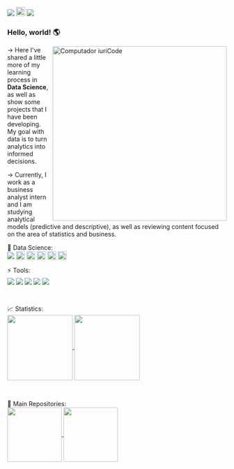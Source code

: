 <p align="left">
  <a href="https://www.linkedin.com/in/nicolassouz4" alt="Linkedin">
  <img src="https://img.shields.io/badge/-Linkedin-0e76a8?style=flat-square&logo=Linkedin&logoColor=white&link=https://www.linkedin.com/in/nicolassouz4/"/></a>
  
   <a href="https://github.com/nicolassouz4" alt="Github">
  <img height="21e" src="https://img.shields.io/badge/GitHub-100000?style=for-the-badge&logo=github&logoColor=white&link=https://github.com/nicolassouz4)"/></a>
  
  <a href="mailto:nidsouz4@gmail.com" alt="Gmail">
  <img src="https://img.shields.io/badge/-Gmail-FF0000?style=flat-square&labelColor=FF0000&logo=gmail&logoColor=white&link=mailto:nidsouz4@gmail.com"/></a>
  
</p> 

### Hello, world! 🌎

<img src="https://raw.githubusercontent.com/MicaelliMedeiros/micaellimedeiros/master/image/computer-illustration.png" min-width="400px" max-width="400px" width="400px" align="right" alt="Computador iuriCode">

<p align="left"> 
→ Here I've shared a little more of my learning process in <b>Data Science</b>, as well as show some projects that I have been developing. My goal with data is to turn analytics into informed decisions.<br>
  
→ Currently, I work as a business analyst intern and I am studying analytical models (predictive and descriptive), as well as reviewing content focused on the area of statistics and business.

<p align="left">
  🎲 Data Science:<br> 
<img align="center" src="https://camo.githubusercontent.com/66827c53581cfee18c55618697d74a3c6167932d3c1980fba2019ef7a3e553b0/68747470733a2f2f696d672e736869656c64732e696f2f62616467652f2d507974686f6e2d626c61636b3f7374796c653d666c61742d737175617265266c6f676f3d507974686f6e">
  
<img align="center" height="20em" src="https://camo.githubusercontent.com/19aea5e38e7ed16327b6b5774becd0124d6cd1bf2ed9d4a884612c7550509591/68747470733a2f2f696d672e736869656c64732e696f2f62616467652f2d50616e6461732d626c61636b3f7374796c653d666c61742d737175617265266c6f676f3d50616e646173">
  
<img align="center" height="20em" src="https://camo.githubusercontent.com/aac67c7c84ae44262f8fae37feb6598de0ca2f7f87cade7359492c8969aed846/68747470733a2f2f696d672e736869656c64732e696f2f62616467652f2d4e756d70792d626c61636b3f7374796c653d666c61742d737175617265266c6f676f3d4e756d7079">
  
<img align="center" height="20em" src="https://camo.githubusercontent.com/9dbadd907c95871192c902274c9081dd49f56e3d3c4b637bc56e714eb669aba8/68747470733a2f2f696d672e736869656c64732e696f2f62616467652f2d506c6f746c792d626c61636b3f7374796c653d666c61742d737175617265266c6f676f3d506c6f746c79">
  
<img align="center" height="20em" src="https://camo.githubusercontent.com/5c13e6bec9acbf009a3169e0c7c8cf758557b8fcbf4b6a55c659281ee18458cb/68747470733a2f2f696d672e736869656c64732e696f2f62616467652f2d5363696b69742532304c6561726e2d626c61636b3f7374796c653d666c61742d737175617265266c6f676f3d7363696b69742d6c6561726e">
 
<img align="center" height="20em" src="https://camo.githubusercontent.com/813b81ce8f5e635abd2e613a4db4b28244b0142e93b0a1a448b01915b203a022/68747470733a2f2f696d672e736869656c64732e696f2f62616467652f2d4a7570797465722d626c61636b3f7374796c653d666c61742d737175617265266c6f676f3d4a757079746572">
</p>

<p align="left">
  ⚡ Tools:<br> 
<img align="center"  src="https://img.shields.io/badge/-Visual%20Studio%20Code-333333?style=flat&logo=visual-studio-code&logoColor=007ACC">
<img align="center"  src="https://img.shields.io/badge/-MySQL-333333?style=flat&logo=mysql">
<img align="center"  src="https://img.shields.io/badge/Tableau-E97627?style=flat&logo=Tableau&logoColor=white">
<img align="center"  src="https://img.shields.io/badge/SQLite-07405E?style=flat&logo=sqlite&logoColor=white">
<img align="center"  src="https://img.shields.io/badge/Microsoft_Excel-217346?style=flate&logo=microsoft-excel&logoColor=white">
</p>

<br>
<p> 📈 Statistics:<br>
  <a href="https://github.com/nicolassouz4">
    <img align="center" height="150em" src="https://github-readme-stats.vercel.app/api?username=nicolassouz4&theme=react&show_icons=true"/>
    <img align="center"  height="150em" src="https://github-readme-stats.vercel.app/api/top-langs/?username=nicolassouz4&theme=react&hide_progress=true)](https://github.com/nicolassouz4/github-readme-stats")/>
  </a>
</p><br>

<p> 📌 Main Repositories:<br>
<a href="https://github.com/nicolassouz4/Data_Science">
  <img height="125em" align="center" src="https://github-readme-stats.vercel.app/api/pin/?username=nicolassouz4&theme=react&repo=Data_Science"/>
</a>
  
<a href="https://github.com/nicolassouz4/Machine_Learning">
   <img height="125em" align="center" src="https://github-readme-stats.vercel.app/api/pin/?username=nicolassouz4&theme=react&repo=Machine_Learning"/>
</a>
